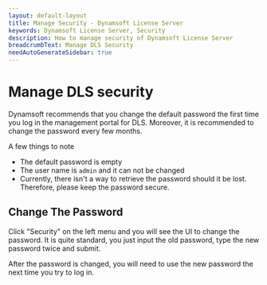 ```yaml
---
layout: default-layout
title: Manage Security - Dynamsoft License Server
keywords: Dynamsoft License Server, Security
description: How to manage security of Dynamsoft License Server
breadcrumbText: Manage DLS Security
needAutoGenerateSidebar: true
---
```


# Manage DLS security

Dynamsoft recommends that you change the default password the first time you log in the management portal for DLS. Moreover, it is recommended to change the password every few months.

A few things to note

* The default password is empty
* The user name is `admin` and it can not be changed
* Currently, there isn't a way to retrieve the password should it be lost. Therefore, please keep the password secure.

## Change The Password

Click "Security" on the left menu and you will see the UI to change the password. It is quite standard, you just input the old password, type the new password twice and submit.

After the password is changed, you will need to use the new password the next time you try to log in.
